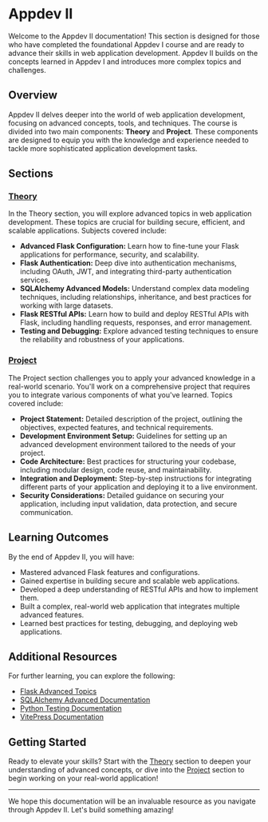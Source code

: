 # Appdev II

Welcome to the Appdev II documentation! This section is designed for those who have completed the foundational Appdev I course and are ready to advance their skills in web application development. Appdev II builds on the concepts learned in Appdev I and introduces more complex topics and challenges.

## Overview

Appdev II delves deeper into the world of web application development, focusing on advanced concepts, tools, and techniques. The course is divided into two main components: **Theory** and **Project**. These components are designed to equip you with the knowledge and experience needed to tackle more sophisticated application development tasks.

## Sections

### [Theory](./theory/index.md)

In the Theory section, you will explore advanced topics in web application development. These topics are crucial for building secure, efficient, and scalable applications. Subjects covered include:

- **Advanced Flask Configuration:** Learn how to fine-tune your Flask applications for performance, security, and scalability.
- **Flask Authentication:** Deep dive into authentication mechanisms, including OAuth, JWT, and integrating third-party authentication services.
- **SQLAlchemy Advanced Models:** Understand complex data modeling techniques, including relationships, inheritance, and best practices for working with large datasets.
- **Flask RESTful APIs:** Learn how to build and deploy RESTful APIs with Flask, including handling requests, responses, and error management.
- **Testing and Debugging:** Explore advanced testing techniques to ensure the reliability and robustness of your applications.

### [Project](./project/index.md)

The Project section challenges you to apply your advanced knowledge in a real-world scenario. You'll work on a comprehensive project that requires you to integrate various components of what you've learned. Topics covered include:

- **Project Statement:** Detailed description of the project, outlining the objectives, expected features, and technical requirements.
- **Development Environment Setup:** Guidelines for setting up an advanced development environment tailored to the needs of your project.
- **Code Architecture:** Best practices for structuring your codebase, including modular design, code reuse, and maintainability.
- **Integration and Deployment:** Step-by-step instructions for integrating different parts of your application and deploying it to a live environment.
- **Security Considerations:** Detailed guidance on securing your application, including input validation, data protection, and secure communication.

## Learning Outcomes

By the end of Appdev II, you will have:

- Mastered advanced Flask features and configurations.
- Gained expertise in building secure and scalable web applications.
- Developed a deep understanding of RESTful APIs and how to implement them.
- Built a complex, real-world web application that integrates multiple advanced features.
- Learned best practices for testing, debugging, and deploying web applications.

## Additional Resources

For further learning, you can explore the following:

- [Flask Advanced Topics](https://flask.palletsprojects.com/en/latest/advanced/)
- [SQLAlchemy Advanced Documentation](https://docs.sqlalchemy.org/en/latest/orm/extensions/associationproxy.html)
- [Python Testing Documentation](https://docs.python.org/3/library/unittest.html)
- [VitePress Documentation](https://vitepress.dev/)

## Getting Started

Ready to elevate your skills? Start with the [Theory](./appdev-II-theory/index.md) section to deepen your understanding of advanced concepts, or dive into the [Project](./project/index.md) section to begin working on your real-world application!

---

We hope this documentation will be an invaluable resource as you navigate through Appdev II. Let's build something amazing!

